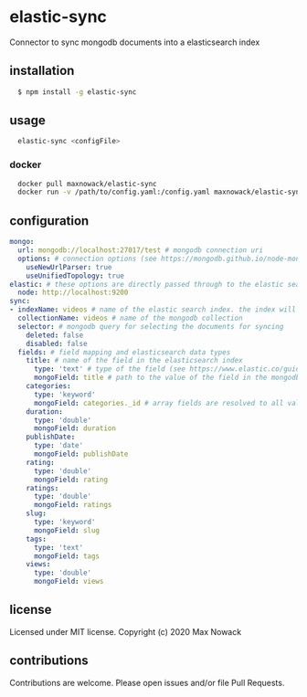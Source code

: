 # elastic-sync
Connector to sync mongodb documents into a elasticsearch index

## installation
````bash
  $ npm install -g elastic-sync
````

## usage
````bash
  elastic-sync <configFile>
````

### docker
````bash
  docker pull maxnowack/elastic-sync
  docker run -v /path/to/config.yaml:/config.yaml maxnowack/elastic-sync
````

## configuration
````yaml
mongo:
  url: mongodb://localhost:27017/test # mongodb connection uri
  options: # connection options (see https://mongodb.github.io/node-mongodb-native/3.6/reference/connecting/connection-settings/)
    useNewUrlParser: true
    useUnifiedTopology: true
elastic: # these options are directly passed through to the elastic search client (see https://www.elastic.co/guide/en/elasticsearch/client/javascript-api/current/client-configuration.html)
  node: http://localhost:9200
sync:
- indexName: videos # name of the elastic search index. the index will be created automatically with the fields below if it doesn't exist
  collectionName: videos # name of the mongodb collection
  selector: # mongodb query for selecting the documents for syncing
    deleted: false
    disabled: false
  fields: # field mapping and elasticsearch data types
    title: # name of the field in the elasticsearch index
      type: 'text' # type of the field (see https://www.elastic.co/guide/en/elasticsearch/reference/current/mapping-types.html)
      mongoField: title # path to the value of the field in the mongodb document (uses lodash.get; see https://lodash.com/docs/4.17.15#get)
    categories:
      type: 'keyword'
      mongoField: categories._id # array fields are resolved to all values automatically
    duration:
      type: 'double'
      mongoField: duration
    publishDate:
      type: 'date'
      mongoField: publishDate
    rating:
      type: 'double'
      mongoField: rating
    ratings:
      type: 'double'
      mongoField: ratings
    slug:
      type: 'keyword'
      mongoField: slug
    tags:
      type: 'text'
      mongoField: tags
    views:
      type: 'double'
      mongoField: views
````

## license
Licensed under MIT license. Copyright (c) 2020 Max Nowack

## contributions
Contributions are welcome. Please open issues and/or file Pull Requests.
